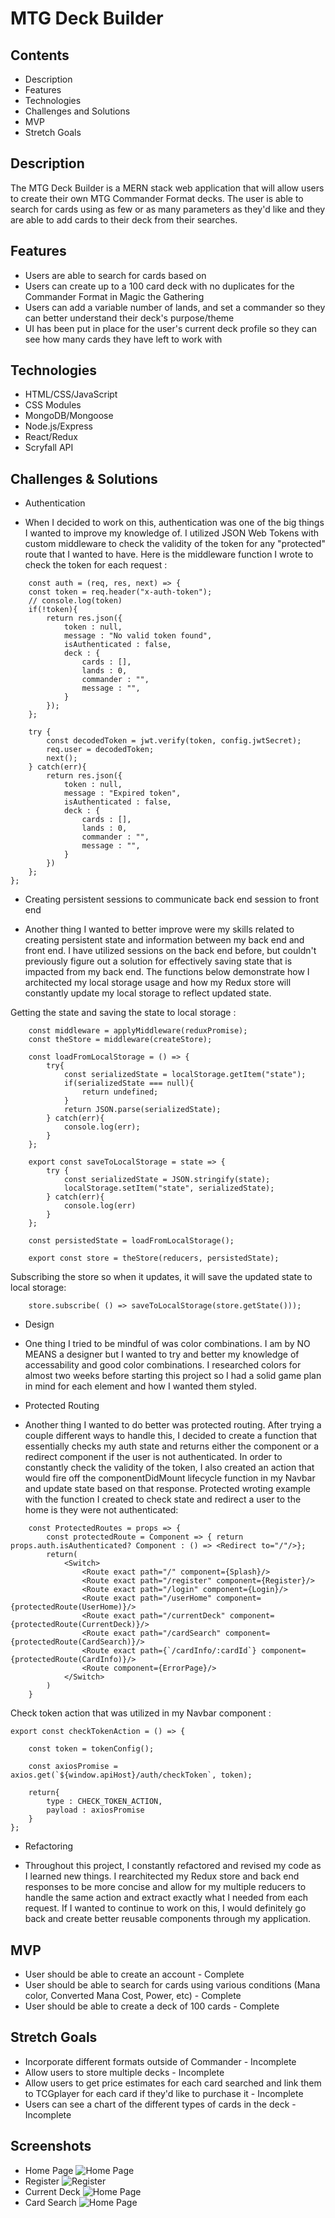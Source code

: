 # MTG Deck Builder

## Contents
* Description
* Features
* Technologies
* Challenges and Solutions
* MVP
* Stretch Goals

## Description
The MTG Deck Builder is a MERN stack web application that will allow users to create their own MTG Commander Format decks. The user is able to search for cards using as few or as many parameters as they'd like and they are able to add cards to their deck from their searches. 

## Features
* Users are able to search for cards based on 
* Users can create up to a 100 card deck with no duplicates for the Commander Format in Magic the Gathering
* Users can add a variable number of lands, and set a commander so they can better understand their deck's purpose/theme
* UI has been put in place for the user's current deck profile so they can see how many cards they have left to work with

## Technologies
- HTML/CSS/JavaScript
- CSS Modules
- MongoDB/Mongoose
- Node.js/Express
- React/Redux
- Scryfall API

## Challenges & Solutions
* Authentication
- When I decided to work on this, authentication was one of the big things I wanted to improve my knowledge of. I utilized JSON Web Tokens with custom middleware to check the validity of the token for any "protected" route that I wanted to have. Here is the middleware function I wrote to check the token for each request : 
```
    const auth = (req, res, next) => {
    const token = req.header("x-auth-token");
    // console.log(token)
    if(!token){
        return res.json({
            token : null,
            message : "No valid token found",
            isAuthenticated : false,
            deck : {
                cards : [],
                lands : 0,
                commander : "",
                message : "",
            }
        });
    };
    
    try {
        const decodedToken = jwt.verify(token, config.jwtSecret);
        req.user = decodedToken;
        next();
    } catch(err){
        return res.json({
            token : null,
            message : "Expired token",
            isAuthenticated : false,
            deck : {
                cards : [],
                lands : 0,
                commander : "",
                message : "",
            }
        })
    };
};
```
* Creating persistent sessions to communicate back end session to front end
- Another thing I wanted to better improve were my skills related to creating persistent state and information between my back end and front end. I have utilized sessions on the back end before, but couldn't previously figure out a solution for effectively saving state that is impacted from my back end. The functions below demonstrate how I architected my local storage usage and how my Redux store will constantly update my local storage to reflect updated state.

Getting the state and saving the state to local storage : 
```
    const middleware = applyMiddleware(reduxPromise);
    const theStore = middleware(createStore);

    const loadFromLocalStorage = () => {
        try{
            const serializedState = localStorage.getItem("state");
            if(serializedState === null){
                return undefined;
            }
            return JSON.parse(serializedState);
        } catch(err){
            console.log(err);
        }
    };

    export const saveToLocalStorage = state => {
        try {
            const serializedState = JSON.stringify(state);
            localStorage.setItem("state", serializedState);
        } catch(err){
            console.log(err)
        }
    };

    const persistedState = loadFromLocalStorage();

    export const store = theStore(reducers, persistedState);

```
Subscribing the store so when it updates, it will save the updated state to local storage:
```
    store.subscribe( () => saveToLocalStorage(store.getState()));
```
* Design
- One thing I tried to be mindful of was color combinations. I am by NO MEANS a designer but I wanted to try and better my knowledge of accessability and good color combinations. I researched colors for almost two weeks before starting this project so I had a solid game plan in mind for each element and how I wanted them styled.
* Protected Routing
- Another thing I wanted to do better was protected routing. After trying a couple different ways to handle this, I decided to create a function that essentially checks my auth state and returns either the component or a redirect component if the user is not authenticated. In order to constantly check the validity of the token, I also created an action that would fire off the componentDidMount lifecycle function in my Navbar and update state based on that response.
Protected wroting example with the function I created to check state and redirect a user to the home is they were not authenticated:
```
    const ProtectedRoutes = props => {
        const protectedRoute = Component => { return props.auth.isAuthenticated? Component : () => <Redirect to="/"/>};
        return(
            <Switch>
                <Route exact path="/" component={Splash}/>
                <Route exact path="/register" component={Register}/>
                <Route exact path="/login" component={Login}/>
                <Route exact path="/userHome" component={protectedRoute(UserHome)}/>
                <Route exact path="/currentDeck" component={protectedRoute(CurrentDeck)}/>
                <Route exact path="/cardSearch" component={protectedRoute(CardSearch)}/>
                <Route exact path={`/cardInfo/:cardId`} component={protectedRoute(CardInfo)}/>
                <Route component={ErrorPage}/>
            </Switch>
        )
    }
```
Check token action that was utilized in my Navbar component :
```
export const checkTokenAction = () => {

    const token = tokenConfig();

    const axiosPromise = axios.get(`${window.apiHost}/auth/checkToken`, token);
    
    return{
        type : CHECK_TOKEN_ACTION,
        payload : axiosPromise
    }
};
```

* Refactoring
- Throughout this project, I constantly refactored and revised my code as I learned new things. I rearchitected my Redux store and back end responses to be more concise and allow for my multiple reducers to handle the same action and extract exactly what I needed from each request. If I wanted to continue to work on this, I would definitely go back and create better reusable components through my application.

## MVP
* User should be able to create an account - Complete
* User should be able to search for cards using various conditions (Mana color, Converted Mana Cost, Power, etc) - Complete
* User should be able to create a deck of 100 cards - Complete


## Stretch Goals
* Incorporate different formats outside of Commander - Incomplete
* Allow users to store multiple decks - Incomplete
* Allow users to get price estimates for each card searched and link them to TCGplayer for each card if they'd like to purchase it - Incomplete
* Users can see a chart of the different types of cards in the deck - Incomplete

## Screenshots
* Home Page
![Home Page](./front-end/public/images/homePage.png)
* Register
![Register](./front-end/public/images/register.png)
* Current Deck
![Home Page](./front-end/public/images/currentDeck.png)
* Card Search
![Home Page](./front-end/public/images/cardSearch.png)
